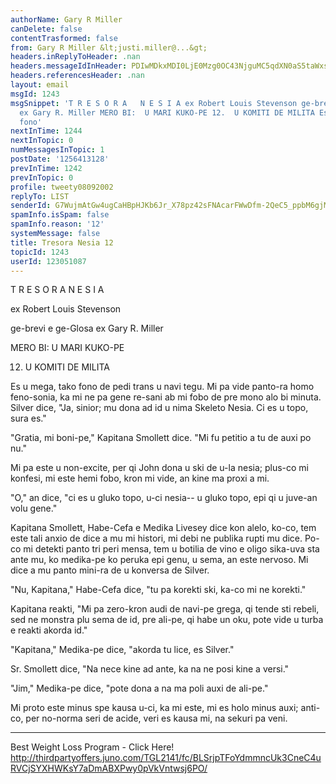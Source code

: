 ```yaml
---
authorName: Gary R Miller
canDelete: false
contentTrasformed: false
from: Gary R Miller &lt;justi.miller@...&gt;
headers.inReplyToHeader: .nan
headers.messageIdInHeader: PDIwMDkxMDI0LjE0Mzg0OC43NjguMC5qdXN0aS5taWxsZXJAanVuby5jb20+
headers.referencesHeader: .nan
layout: email
msgId: 1243
msgSnippet: 'T R E S O R A   N E S I A ex Robert Louis Stevenson ge-brevi e ge-Glosa
  ex Gary R. Miller MERO BI:  U MARI KUKO-PE 12.  U KOMITI DE MILITA Es u mega, tako
  fono'
nextInTime: 1244
nextInTopic: 0
numMessagesInTopic: 1
postDate: '1256413128'
prevInTime: 1242
prevInTopic: 0
profile: tweety08092002
replyTo: LIST
senderId: G7WujmAtGw4ugCaHBpHJKb6Jr_X78pz42sFNAcarFWwDfm-2QeC5_ppbM6gjMdhoW0uabAYIZOYkOeGqVEtJklC_xkLUxg_J30rhaw
spamInfo.isSpam: false
spamInfo.reason: '12'
systemMessage: false
title: Tresora Nesia 12
topicId: 1243
userId: 123051087
---
```


  T R E S O R A   N E S I A

  ex Robert Louis Stevenson

  ge-brevi e ge-Glosa ex Gary R. Miller

 MERO BI:  U MARI KUKO-PE

12.  U KOMITI DE MILITA

 Es u mega, tako fono de pedi trans u navi tegu.  Mi pa vide panto-ra
homo feno-sonia, ka mi ne pa gene re-sani ab mi fobo de pre mono alo bi
minuta.  Silver dice, "Ja, sinior; mu dona ad id u nima Skeleto Nesia. 
Ci es u topo, sura es."

 "Gratia, mi boni-pe," Kapitana Smollett dice.  "Mi fu petitio a tu de
auxi po nu."

 Mi pa este u non-excite, per qi John dona u ski de u-la nesia; plus-co
mi konfesi, mi este hemi fobo, kron mi vide, an kine ma proxi a mi.

 "O," an dice, "ci es u gluko topo, u-ci nesia-- u gluko topo, epi qi u
juve-an volu gene."

 Kapitana Smollett, Habe-Cefa e Medika Livesey dice kon alelo, ko-co, tem
este tali anxio de dice a mu mi histori, mi debi ne publika rupti mu
dice.  Po-co mi detekti panto tri peri mensa, tem u botilia de vino e
oligo sika-uva sta ante mu, ko medika-pe ko peruka epi genu, u sema, an
este nervoso.  Mi dice a mu panto mini-ra de u konversa de Silver.

 "Nu, Kapitana," Habe-Cefa dice, "tu pa korekti ski, ka-co mi ne
korekti."

 Kapitana reakti, "Mi pa zero-kron audi de navi-pe grega, qi tende sti
rebeli, sed ne monstra plu sema de id, pre ali-pe, qi habe un oku, pote
vide u turba e reakti akorda id."

 "Kapitana," Medika-pe dice, "akorda tu lice, es Silver."

 Sr. Smollett dice, "Na nece kine ad ante, ka na ne posi kine a versi."

 "Jim," Medika-pe dice, "pote dona a na ma poli auxi de ali-pe."

 Mi proto este minus spe kausa u-ci, ka mi este, mi es holo minus auxi;
anti-co, per no-norma seri de acide, veri es kausa mi, na sekuri pa veni.
____________________________________________________________
Best Weight Loss Program - Click Here!
http://thirdpartyoffers.juno.com/TGL2141/fc/BLSrjpTFoYdmmncUk3CneC4uRVCjSYXHWKsY7aDmABXPwy0pVkVntwsj6PO/

